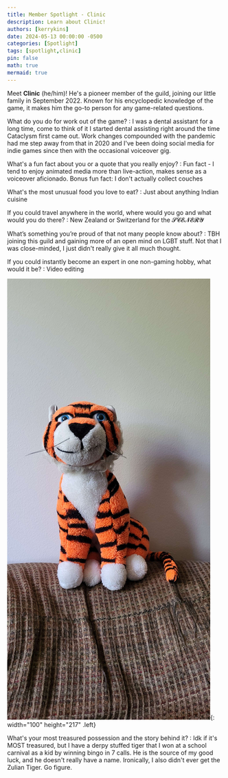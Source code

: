 ```yaml
---
title: Member Spotlight - Clinic
description: Learn about Clinic!
authors: [kerrykins]
date: 2024-05-13 00:00:00 -0500
categories: [Spotlight]
tags: [spotlight,clinic]
pin: false
math: true
mermaid: true
---
```


Meet **Clinic** (he/him)! He's a pioneer member of the guild, joining our little family in September 2022. Known for his encyclopedic knowledge of the game, it makes him the go-to person for any game-related questions. 

What do you do for work out of the game?
: I was a dental assistant for a long time, come to think of it I started dental assisting right around the time Cataclysm first came out. Work changes compounded with the pandemic had me step away from that in 2020 and I've been doing social media for indie games since then with the occasional voiceover gig.

What's a fun fact about you or a quote that you really enjoy?
: Fun fact - I tend to enjoy animated media more than live-action, makes sense as a voiceover aficionado. Bonus fun fact: I don't actually collect couches

What's the most unusual food you love to eat?
: Just about anything Indian cuisine

If you could travel anywhere in the world, where would you go and what would you do there?
: New Zealand or Switzerland for the 𝓢𝓒𝓔𝓝𝓔𝓡𝓨 

What’s something you’re proud of that not many people know about?
: TBH joining this guild and gaining more of an open mind on LGBT stuff. Not that I was close-minded, I just didn't really give it all much thought.

If you could instantly become an expert in one non-gaming hobby, what would it be?
: Video editing

![Clinic Tiger](/images/clinic3.jpg){: width="100" height="217" .left}

What's your most treasured possession and the story behind it?
: Idk if it's MOST treasured, but I have a derpy stuffed tiger that I won at a school carnival as a kid by winning bingo in 7 calls. He is the source of my good luck, and he doesn't really have a name. Ironically, I also didn't ever get the Zulian Tiger. Go figure.